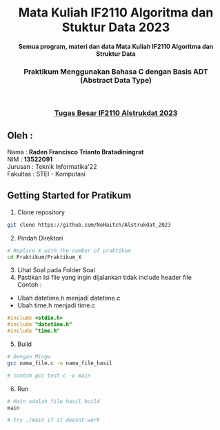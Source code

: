 <div align="center">
<h1>Mata Kuliah IF2110 Algoritma dan Stuktur Data 2023</h1>
<b>Semua program, materi dan data Mata Kuliah IF2110 Algoritma dan Struktur Data</b>
<br>
<h3> Praktikum Menggunakan Bahasa C dengan Basis ADT (Abstract Data Type) </h3>
<br>
<h3><a href="https://github.com/mrsuiii/Tubes-Alstrukdat"> Tugas Besar IF2110 Alstrukdat 2023 </a></h3>
</div> 
  
## Oleh : 
Nama : **Raden Francisco Trianto Bratadiningrat**  
NIM : **13522091**   
Jurusan : Teknik Informatika'22  
Fakultas : STEI - Komputasi  

## Getting Started for Pratikum   

1. Clone repository    
```bash
git clone https://github.com/NoHaitch/Alstrukdat_2023
``` 
2. Pindah Direktori  
```bash
# Replace X with the number of praktikum
cd Praktikum/Praktikum_X 
```
3. Lihat Soal pada Folder Soal  
4. Pastikan Isi file yang ingin dijalankan tidak include header file  
   Contoh :
  - Ubah datetime.h menjadi datetime.c
  - Ubah time.h menjadi time.c
``` c
#include <stdio.h>
#include "datetime.h"
#include "time.h"  
```  
   
5. Build
```bash
# Dengan Mingw
gcc nama_file.c -o nama_file_hasil

# contoh gcc test.c -o main
```

6. Run
```bash
# Main adalah file hasil build
main

# try ./main if it doesnt work
```
